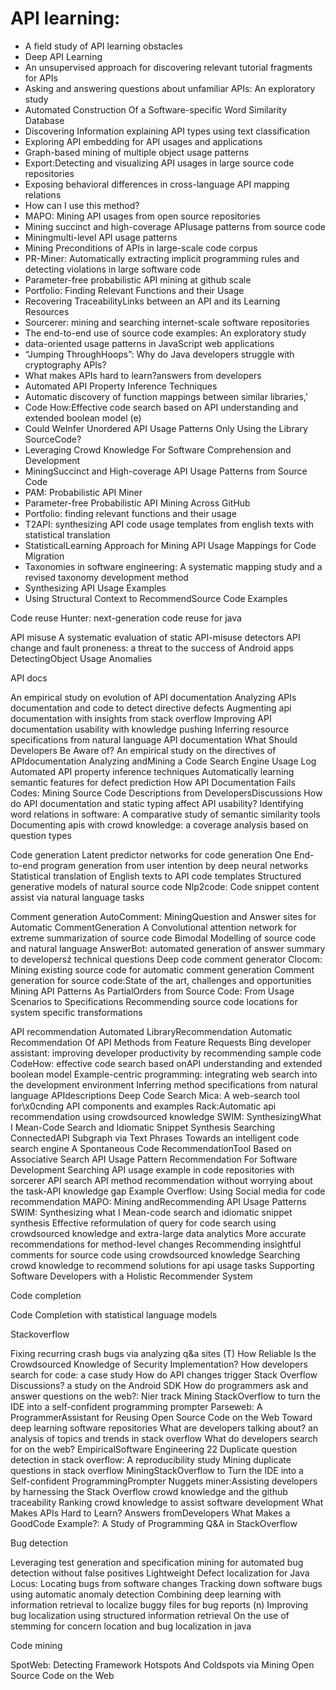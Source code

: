 # API learning:

* A field study of API learning obstacles
* Deep API Learning
* An unsupervised approach for discovering relevant tutorial fragments for APIs
* Asking and answering questions about unfamiliar APIs: An exploratory study
* Automated Construction Of a Software-specific Word Similarity Database
* Discovering Information explaining API types using text classification
* Exploring API embedding for API usages and applications
* Graph-based mining of multiple object usage patterns
* Export:Detecting and visualizing API usages in large source code repositories
* Exposing behavioral differences in cross-language API mapping relations
* How can I use this method?
* MAPO: Mining API usages from open source repositories
* Mining succinct and high-coverage APIusage patterns from source code
* Miningmulti-level API usage patterns
* Mining Preconditions of APIs in large-scale code corpus
* PR-Miner: Automatically extracting implicit programming rules and detecting violations in large software code
* Parameter-free probabilistic API mining at github scale
* Portfolio: Finding Relevant Functions and their Usage
* Recovering TraceabilityLinks between an API and its Learning Resources
* Sourcerer: mining and searching internet-scale software repositories
* The end-to-end use of source code examples: An exploratory study
* data-oriented usage patterns in JavaScript web applications
* “Jumping ThroughHoops”: Why do Java developers struggle with cryptography APIs?
* What makes APIs hard to learn?answers from developers
* Automated API Property Inference Techniques
* Automatic discovery of function mappings between similar libraries,' 
* Code How:Effective code search based on API understanding and extended boolean model (e)
* Could WeInfer Unordered API Usage Patterns Only Using the Library SourceCode?
* Leveraging Crowd Knowledge For Software Comprehension and Development
* MiningSuccinct and High-coverage API Usage Patterns from Source Code
* PAM: Probabilistic API Miner
* Parameter-free Probabilistic API Mining Across GitHub
* Portfolio: finding relevant functions and their usage
* T2API: synthesizing API code usage templates from english texts with statistical translation
* StatisticalLearning Approach for Mining API Usage Mappings for Code Migration
* Taxonomies in software engineering: A systematic mapping study and a revised taxonomy development method
* Synthesizing API Usage Examples
* Using Structural Context to RecommendSource Code Examples


Code reuse
Hunter: next-generation code reuse for java


API misuse
A systematic evaluation of static API-misuse detectors
API change and fault proneness: a threat to the success of Android apps
DetectingObject Usage Anomalies



API docs

An empirical study on evolution of API documentation
Analyzing APIs documentation and code to detect directive defects
Augmenting api documentation with insights from stack overflow
Improving API documentation usability with knowledge pushing
Inferring resource specifications from natural language API documentation
What Should Developers Be Aware of? An empirical study on the directives of APIdocumentation
Analyzing andMining a Code Search Engine Usage Log
Automated API property inference techniques
Automatically learning semantic features for defect prediction
How API Documentation Fails
Codes: Mining Source Code Descriptions from DevelopersDiscussions
How do API documentation and static typing affect API usability?
Identifying word relations in software: A comparative study of semantic similarity tools
Documenting apis with crowd knowledge: a coverage analysis based on question types

Code generation
Latent predictor networks for code generation
One End-to-end program generation from user intention by deep neural networks
Statistical translation of English texts to API code templates
Structured generative models of natural source code
Nlp2code: Code snippet content assist via natural language tasks


Comment generation
AutoComment: MiningQuestion and Answer sites for Automatic CommentGeneration
A Convolutional attention network for extreme summarization of source code
Bimodal Modelling of source code and natural language
AnswerBot: automated generation of answer summary to developersź technical questions
Deep code comment generator
Clocom: Mining existing source code for automatic comment generation
Comment generation for source code:State of the art, challenges and opportunities
Mining API Patterns As PartialOrders from Source Code: From Usage Scenarios to Specifications
Recommending source code locations for system specific transformations


API recommendation
Automated LibraryRecommendation
Automatic Recommendation Of API Methods from Feature Requests
Bing developer assistant: improving developer productivity by recommending sample code
CodeHow: effective code search based onAPI understanding and extended boolean model
Example-centric programming: integrating web search into the development environment
Inferring method specifications from natural language APIdescriptions
Deep Code Search
Mica: A web-search tool for\x0cnding API components and examples
Rack:Automatic api recommendation using crowdsourced knowledge
SWIM: SynthesizingWhat I Mean-Code Search and Idiomatic Snippet Synthesis
Searching ConnectedAPI Subgraph via Text Phrases
Towards an intelligent code search engine
A Spontaneous Code RecommendationTool Based on Associative Search
API Usage Pattern Recommendation For Software Development
Searching API usage example in code repositories with sorcerer API search
API method recommendation without worrying about the task-API knowledge gap
Example Overflow: Using Social media for code recommendation
MAPO: Mining andRecommending API Usage Patterns
SWIM: Synthesizing what I Mean-code search and idiomatic snippet synthesis
Effective reformulation of query for code search using crowdsourced knowledge and extra-large data analytics
More accurate recommendations for method-level changes
Recommending insightful comments for source code using crowdsourced knowledge
Searching crowd knowledge to recommend solutions for api usage tasks
Supporting Software Developers with a Holistic Recommender System


Code completion 

Code Completion with statistical language models



Stackoverflow

Fixing recurring crash bugs via analyzing q&a sites (T)
How Reliable Is the Crowdsourced Knowledge of Security Implementation?
How developers search for code: a case study
How do API changes trigger Stack Overflow Discussions? a study on the Android SDK
How do programmers ask and answer questions on the web?: Nier track
Mining StackOverflow to turn the IDE into a self-confident programming prompter
Parseweb: A ProgrammerAssistant for Reusing Open Source Code on the Web
Toward deep learning software repositories
What are developers talking about? an analysis of topics and trends in stack overflow
What do developers search for on the web? EmpiricalSoftware Engineering 22
Duplicate question detection in stack overflow: A reproducibility study
Mining duplicate questions in stack overflow
MiningStackOverflow to Turn the IDE into a Self-confident ProgrammingPrompter
Nuggets miner:Assisting developers by harnessing the Stack Overflow crowd knowledge and the github traceability
Ranking crowd knowledge to assist software development
What Makes APIs Hard to Learn? Answers fromDevelopers
What Makes a GoodCode Example?: A Study of Programming Q&A in StackOverflow


Bug detection

Leveraging test generation and specification mining for automated bug detection without false positives
Lightweight Defect localization for Java
Locus: Locating bugs from software changes
Tracking down software bugs using automatic anomaly detection
Combining deep learning with information retrieval to localize buggy files for bug reports (n)
Improving bug localization using structured information retrieval
On the use of stemming for concern location and bug localization in java


Code mining 

SpotWeb: Detecting Framework Hotspots And Coldspots via Mining Open Source Code on the Web
